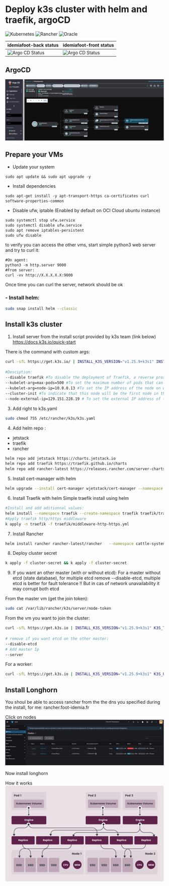 # Deploy k3s cluster with helm and traefik, argoCD
![Kubernetes](https://img.shields.io/badge/kubernetes-%23326ce5.svg?style=for-the-badge&logo=kubernetes&logoColor=white) ![Rancher](https://img.shields.io/badge/rancher-%230075A8.svg?style=for-the-badge&logo=rancher&logoColor=white) ![Oracle](https://img.shields.io/badge/Oracle-F80000?style=for-the-badge&logo=oracle&logoColor=white)

| idemiafoot-back status | idemiafoot-front status |
| --- | --- |
| ![Argo CD Status](https://argocd.dev.foot-idemia.fr/api/badge?name=idemiafoot-front) | ![Argo CD Status](https://argocd.dev.foot-idemia.fr/api/badge?name=idemiafoot-back) |




## ArgoCD 
![Rancher](/assets/argocd1.png)

## Prepare your VMs

-   Update your system
```shell
sudo apt update && sudo apt upgrade -y
```
-   Install dependencies
```shell
sudo apt-get install -y apt-transport-https ca-certificates curl software-properties-common

```
- Disable ufw, iptable (Enabled by default on OCI Cloud ubuntu instance)
```shell
sudo systemctl stop ufw.service 
sudo systemctl disable ufw.service 
sudo apt remove iptables-persistent
sudo ufw disable
```
to verify you can access the other vms, start simple python3 web server and try to curl it:
```shell
#On agent:
python3 -m http.server 9000
#From server:
curl -vv http://X.X.X.X.X:9000
```
Once time you can curl the server, network should be ok
### - Install helm: 
```bash
sudo snap install helm --classic
```

## Install k3s cluster

1. Install server from the install script provided by k3s team (link below)
https://docs.k3s.io/quick-start

There is the command with custom args: 
```bash
curl -sfL https://get.k3s.io/ | INSTALL_K3S_VERSION="v1.25.9+k3s1" INSTALL_K3S_EXEC="server --disable traefik --kubelet-arg=max-pods=500 --kubelet-arg=node-ip=10.0.0.13 --cluster-init --node-external-ip=129.151.228.19" sh

#Desciption:
--disable traefik #To disable the deployment of Traefik, a reverse proxy/load balancer.
--kubelet-arg=max-pods=500 #To set the maximum number of pods that can be created on the node to 500.
--kubelet-arg=node-ip=10.0.0.13 #To set the IP address of the node on which the Kubelet is running.
--cluster-init #To indicate that this node will be the first node in the cluster, and it should initialize a new cluster.
--node-external-ip=129.151.228.19 # To set the external IP address of the node.

```

3. Add right to k3s.yaml
```bash
sudo chmod 755 /etc/rancher/k3s/k3s.yaml
```

4. Add helm repo :
- jetstack
- traefik
- rancher
```bash
helm repo add jetstack https://charts.jetstack.io
helm repo add traefik https://traefik.github.io/charts
helm repo add rancher-latest https://releases.rancher.com/server-charts/latest
```

5. Install cert-manager with helm
```bash
helm upgrade --install cert-manager wjetstack/cert-manager --namespace cert-manager --create-namespace --set installCRDs=true --set 'extraArgs={--acme-http01-solver-nameservers=10.43.0.93:53}' --set podDnsPolicy=None --set podDnsConfig.nameservers={'10.43.0.93}'
```
6. Install Traefik with helm
Simple traefik install using helm 
```bash
#Install and add aditionnal values:
helm install --namespace traefik --create-namespace traefik traefik/traefik --values=traefik/values.yml
#Apply traefik http/https middleware
k apply -n traefik -f traefik/middleware-http-https.yml
```

7. Install Rancher
```bash
helm install rancher rancher-latest/rancher   --namespace cattle-system  --create-namespace  --set hostname=rancher.foot-idemia.fr  --set replicas=1   --set ingress.tls.source=letsEncrypt   --set letsEncrypt.email=loic.verniere@icloud.com   --set letsEncrypt.ingress.class=traefik   --set global.cattle.psp.enabled=false
```
8. Deploy cluster secret
```bash
k apply -f cluster-secret && k apply -f cluster-secret 
```
9. If you want an other master (with or without etcd):
For a master without etcd (state database), for multiple etcd remove --disable-etcd, multiple etcd is better for fault tolerance !! But in cas of network unavailability it may corrupt both etcd

From the master vm (get the join token):
```bash
sudo cat /var/lib/rancher/k3s/server/node-token
```

From the vm you want to join the cluster:
```bash
curl -sfL https://get.k3s.io | INSTALL_K3S_VERSION="v1.25.9+k3s1" K3S_TOKEN=TOKEN sh -s - server --disable traefik --disable-etcd --kubelet-arg=max-pods=500 --server https://10.0.0.13:6443

# remove if you want etcd on the other master:
--disable-etcd
# Add master Ip
--server 
```

For a worker:
```bash
curl -sfL https://get.k3s.io | INSTALL_K3S_VERSION="v1.25.9+k3s1" K3S_URL=https://<SERVER IP TO JOIN>:6443 INSTALL_K3S_EXEC="--kubelet-arg=max-pods=500" K3S_TOKEN=TOKEN sh -
```

## Install Longhorn

You shoul be able to access rancher from the the dns you specified during the install, for me: rancher.foot-idemia.fr

Click on nodes
![Rancher](/assets/rancher.png)

Now install longhorn

How it works
![longhorn](/assets/how-longhorn-works.svg)


